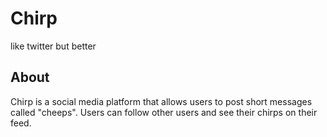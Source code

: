 # Chirp

like twitter but better

## About

Chirp is a social media platform that allows users to post short messages called "cheeps". Users can follow other users and see their chirps on their feed.
